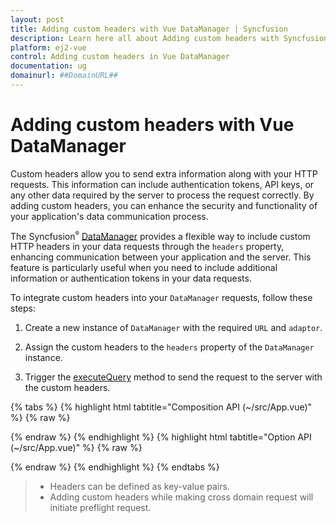 ```yaml
---
layout: post
title: Adding custom headers with Vue DataManager | Syncfusion
description: Learn here all about Adding custom headers with Syncfusion Vue DataManager of Syncfusion Essential JS 2 and more.
platform: ej2-vue
control: Adding custom headers in Vue DataManager 
documentation: ug
domainurl: ##DomainURL##
---
```


# Adding custom headers with Vue DataManager

Custom headers allow you to send extra information along with your HTTP requests. This information can include authentication tokens, API keys, or any other data required by the server to process the request correctly. By adding custom headers, you can enhance the security and functionality of your application's data communication process.

The Syncfusion<sup style="font-size:70%">&reg;</sup> [DataManager](https://ej2.syncfusion.com/documentation/api/data/dataManager) provides a flexible way to include custom HTTP headers in your data requests through the `headers` property, enhancing communication between your application and the server. This feature is particularly useful when you need to include additional information or authentication tokens in your data requests.

To integrate custom headers into your `DataManager` requests, follow these steps:

1. Create a new instance of `DataManager` with the required `URL` and `adaptor`.

2. Assign the custom headers to the `headers` property of the `DataManager` instance. 

3. Trigger the [executeQuery](https://ej2.syncfusion.com/documentation/api/data/dataManager/#executequery) method to send the request to the server with the custom headers.

{% tabs %}
{% highlight html tabtitle="Composition API (~/src/App.vue)" %}
{% raw %}

<template>
  <div id="app">
    <table class='e-table'>
      <tr><th>Order ID</th><th>Customer ID</th><th>Employee ID</th></tr>
      <tr v-for="(item, index) in items" :key="index">
        <td>{{ item.OrderID }}</td>
        <td>{{ item.CustomerID }}</td>
        <td>{{ item.EmployeeID }}</td>
      </tr>
    </table>  
  </div>
</template>

<script setup>
import { onMounted, ref } from "vue";
import { DataManager, Query, ODataAdaptor } from '@syncfusion/ej2-data';

const items = ref([]);

onMounted(() => {
  let SERVICE_URI = "https://services.syncfusion.com/vue/production/api/Orders";
  let dataManager = new DataManager({ 
      url: SERVICE_URI, 
      adaptor: new ODataAdaptor, 
      headers:[{ 'syncfusion-data-manager': 'true' }]  
  });
  dataManager.executeQuery(new Query()).then((e) => {
    this.items = e.result;
  });
})
</script>

<style>
  .e-table {
    border: solid 1px #e0e0e0;
    border-collapse: collapse;
    font-family: Roboto;
  }

  .e-table td, .e-table th {
    border-style: solid;
    border-width: 1px 0 0;
    border-color: #e0e0e0;
    display: table-cell;
    font-size: 14px;
    line-height: 20px;
    overflow: hidden;
    padding: 8px 21px;
    vertical-align: middle;
    white-space: nowrap;
    width: auto;
  }
</style>

{% endraw %}
{% endhighlight %}
{% highlight html tabtitle="Option API (~/src/App.vue)" %}
{% raw %}

<template>
  <div id="app">
    <table class='e-table'>
      <tr><th>Order ID</th><th>Customer ID</th><th>Employee ID</th></tr>
      <tr v-for="(item, index) in items" :key="index">
        <td>{{ item.OrderID }}</td>
        <td>{{ item.CustomerID }}</td>
        <td>{{ item.EmployeeID }}</td>
      </tr>
    </table>  
  </div>
</template>

<script>
import { DataManager, Query, ODataAdaptor } from '@syncfusion/ej2-data';

export default {
  data() {
    return {
      items: [] 
    };
  },
  mounted() {
    let SERVICE_URI = "https://services.syncfusion.com/vue/production/api/Orders";
    let dataManager = new DataManager({ 
        url: SERVICE_URI, 
        adaptor: new ODataAdaptor, 
        headers:[{ 'syncfusion-data-manager': 'true' }]  
    });
    dataManager.executeQuery(new Query()).then((e) => {
      this.items = e.result;
    });
  }
}
</script>

<style>
  .e-table {
    border: solid 1px #e0e0e0;
    border-collapse: collapse;
    font-family: Roboto;
  }

  .e-table td, .e-table th {
    border-style: solid;
    border-width: 1px 0 0;
    border-color: #e0e0e0;
    display: table-cell;
    font-size: 14px;
    line-height: 20px;
    overflow: hidden;
    padding: 8px 21px;
    vertical-align: middle;
    white-space: nowrap;
    width: auto;
  }
</style>

{% endraw %}
{% endhighlight %}
{% endtabs %}

> * Headers can be defined as key-value pairs.
> * Adding custom headers while making cross domain request will initiate preflight request.